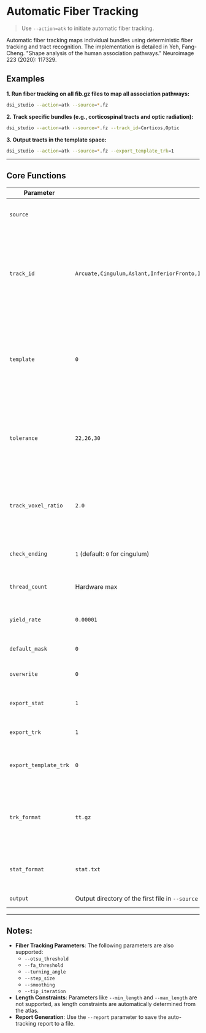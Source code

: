# Automatic Fiber Tracking

> Use `--action=atk` to initiate automatic fiber tracking.

Automatic fiber tracking maps individual bundles using deterministic fiber tracking and tract recognition. The implementation is detailed in Yeh, Fang-Cheng. "Shape analysis of the human association pathways." Neuroimage 223 (2020): 117329.

## Examples

**1. Run fiber tracking on all fib.gz files to map all association pathways:**
```bash
dsi_studio --action=atk --source=*.fz
```

**2. Track specific bundles (e.g., corticospinal tracts and optic radiation):**
```bash
dsi_studio --action=atk --source=*.fz --track_id=Corticos,Optic
```

**3. Output tracts in the template space:**
```bash
dsi_studio --action=atk --source=*.fz --export_template_trk=1
```

---

## Core Functions

| **Parameter**          | **Default**                                                                 | **Description**                                                                 |
|-------------------------|-----------------------------------------------------------------------------|---------------------------------------------------------------------------------|
| `source`               |                                                                             | Specify fib.gz files for automatic bundle tracking.                            |
| `track_id`             | `Arcuate,Cingulum,Aslant,InferiorFronto,InferiorLongitudinal,SuperiorLongitudinal,Uncinate,Fornix,Corticos,ThalamicR,Optic,Lemniscus,Reticular,Corpus` | Specify the bundle names, separated by commas. Partial names are accepted. Example: `--track_id=arcuate` tracks left and right arcuate fasciculus. |
| `template`             | `0`                                                                         | Specify the template for tracking. Supported templates:<br>`0`: ICBM152<br>`1`: CIVM_mouse<br>`2`: Neonate<br>`3`: INDI_rhesus<br>`4`: Pitt_Marmoset<br>`5`: WHS_SD_rat |
| `tolerance`            | `22,26,30`                                                                  | Set tolerance for bundle recognition (in mm). Larger values may include more variation but increase false positives. |
| `track_voxel_ratio`    | `2.0`                                                                       | Set the track-to-voxel ratio for streamline count. Higher values improve mapping but increase computation time. |
| `check_ending`         | `1` (default: `0` for cingulum)                                             | Removes tracts terminating in high anisotropy locations.                       |
| `thread_count`         | Hardware max                                                               | Specify the number of CPU cores used for computation.                          |
| `yield_rate`           | `0.00001`                                                                  | Terminates tracking early if no new fibers are generated.                      |
| `default_mask`         | `0`                                                                        | Specify whether to use the default mask.                                       |
| `overwrite`            | `0`                                                                        | Specify whether to overwrite existing files.                                   |
| `export_stat`          | `1`                                                                        | Specify whether to output tracking statistics.                                 |
| `export_trk`           | `1`                                                                        | Specify whether to output the tractography file.                               |
| `export_template_trk`  | `0`                                                                        | Specify whether to output tractography in the template space.                  |
| `trk_format`           | `tt.gz`                                                                    | Set the output format for tractography files. Supported formats: `.tt.gz`, `.trk`, `.trk.gz`, `.tck`, `.txt`, `.mat`, `.nii`, `.nii.gz`. |
| `stat_format`          | `stat.txt`                                                                 | Specify the output format for statistics files (must be in text format).       |
| `output`               | Output directory of the first file in `--source`                           | Specify the output directory.                                                 |

---

## Notes:
- **Fiber Tracking Parameters**: The following parameters are also supported: 
  - `--otsu_threshold`
  - `--fa_threshold`
  - `--turning_angle`
  - `--step_size`
  - `--smoothing`
  - `--tip_iteration`
- **Length Constraints**: Parameters like `--min_length` and `--max_length` are not supported, as length constraints are automatically determined from the atlas.
- **Report Generation**: Use the `--report` parameter to save the auto-tracking report to a file.
